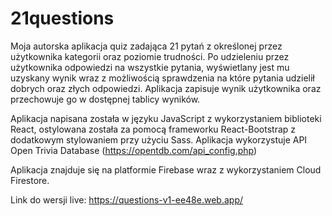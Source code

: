 # 21questions

Moja autorska aplikacja quiz zadająca 21 pytań z określonej przez użytkownika kategorii oraz poziomie trudności. Po udzieleniu przez użytkownika odpowiedzi na wszystkie pytania, wyświetlany jest mu uzyskany wynik wraz z możliwością sprawdzenia na które pytania udzielił dobrych oraz złych odpowiedzi. Aplikacja zapisuje wynik użytkownika oraz przechowuje go w dostępnej tablicy wyników.

Aplikacja napisana została w języku JavaScript z wykorzystaniem biblioteki React, ostylowana została za pomocą frameworku React-Bootstrap z dodatkowym stylowaniem przy użyciu Sass. 
Aplikacja wykorzystuje API Open Trivia Database (https://opentdb.com/api_config.php)

Aplikacja znajduje się na platformie Firebase wraz z wykorzystaniem Cloud Firestore.

Link do wersji live: https://questions-v1-ee48e.web.app/

